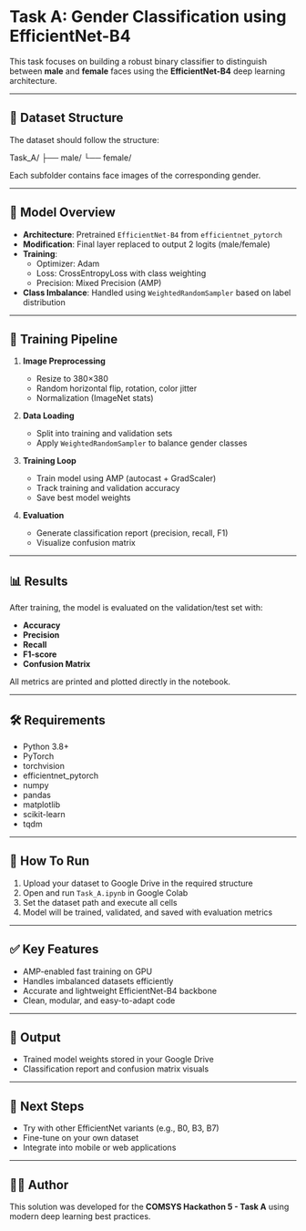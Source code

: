 # Task A: Gender Classification using EfficientNet-B4

This task focuses on building a robust binary classifier to distinguish between **male** and **female** faces using the **EfficientNet-B4** deep learning architecture.

---

## 📁 Dataset Structure

The dataset should follow the structure:

Task_A/
├── male/
└── female/


Each subfolder contains face images of the corresponding gender.

---

## 🧠 Model Overview

- **Architecture**: Pretrained `EfficientNet-B4` from `efficientnet_pytorch`
- **Modification**: Final layer replaced to output 2 logits (male/female)
- **Training**:
  - Optimizer: Adam
  - Loss: CrossEntropyLoss with class weighting
  - Precision: Mixed Precision (AMP)
- **Class Imbalance**: Handled using `WeightedRandomSampler` based on label distribution

---

## 🔄 Training Pipeline

1. **Image Preprocessing**
   - Resize to 380×380
   - Random horizontal flip, rotation, color jitter
   - Normalization (ImageNet stats)

2. **Data Loading**
   - Split into training and validation sets
   - Apply `WeightedRandomSampler` to balance gender classes

3. **Training Loop**
   - Train model using AMP (autocast + GradScaler)
   - Track training and validation accuracy
   - Save best model weights

4. **Evaluation**
   - Generate classification report (precision, recall, F1)
   - Visualize confusion matrix

---

## 📊 Results

After training, the model is evaluated on the validation/test set with:

- **Accuracy**
- **Precision**
- **Recall**
- **F1-score**
- **Confusion Matrix**

All metrics are printed and plotted directly in the notebook.

---

## 🛠 Requirements

- Python 3.8+
- PyTorch
- torchvision
- efficientnet_pytorch
- numpy
- pandas
- matplotlib
- scikit-learn
- tqdm

---

## 🚀 How To Run

1. Upload your dataset to Google Drive in the required structure
2. Open and run `Task_A.ipynb` in Google Colab
3. Set the dataset path and execute all cells
4. Model will be trained, validated, and saved with evaluation metrics

---

## ✅ Key Features

- AMP-enabled fast training on GPU
- Handles imbalanced datasets efficiently
- Accurate and lightweight EfficientNet-B4 backbone
- Clean, modular, and easy-to-adapt code

---

## 📁 Output

- Trained model weights stored in your Google Drive
- Classification report and confusion matrix visuals

---

## 🔄 Next Steps

- Try with other EfficientNet variants (e.g., B0, B3, B7)
- Fine-tune on your own dataset
- Integrate into mobile or web applications

---

## 🧑‍💻 Author

This solution was developed for the **COMSYS Hackathon 5 - Task A** using modern deep learning best practices.
